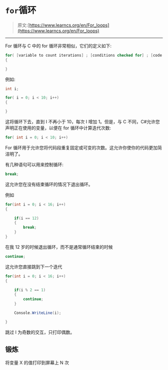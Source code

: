 # `for`循环

> 原文:[https://www.learncs.org/en/For_loops](https://www.learncs.org/en/For_loops)

* * *

For 循环与 C 中的 for 循环非常相似，它们的定义如下:

```cs
for( [variable to count iterations] ; [conditions checked for] ; [code to execute every loop])
{

} 
```

例如:

```cs
int i;

for( i = 0; i < 10; i++)
{

} 
```

这将循环下去，直到 I 不再小于 10，每次 I 增加 1。但是，与 C 不同，C#允许您声明正在使用的变量，以便在 for 循环中计算迭代次数:

```cs
for( int i = 0; i < 10; i++) 
```

For 循环用于允许您将代码段重复固定或可变的次数。这允许你使你的代码更加简洁明了。

有几种语句可以用来控制循环:

```cs
break; 
```

这允许您在没有结束循环的情况下退出循环。

例如

```cs
for(int i = 0; i < 16; i++)
{

    if(i == 12)
    {
        break;    
    }
} 
```

在我 12 岁的时候退出循环，而不是通常循环结束的时候

```cs
continue; 
```

这允许您直接跳到下一个迭代

```cs
for(int i = 0; i < 16; i++)
{

    if(i % 2 == 1)
    {
        continue;
    }

    Console.WriteLine(i);

} 
```

跳过 I 为奇数的交互，只打印偶数。

## 锻炼

将变量 X 的值打印到屏幕上 N 次